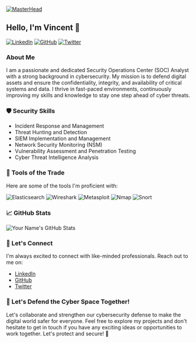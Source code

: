 [![MasterHead](https://camo.githubusercontent.com/ba9f3bd30647e352a3f5e1e45eb45c6ec7bad6155cd16aaedf4a426738da0ca5/68747470733a2f2f696e646f616e616c79746963612e636f6d2f7374617469632f696d616765732f62616e6e6572722e676966)](https://vincent-chege.io)

## Hello, I'm Vincent :wave:

[![LinkedIn](https://img.shields.io/badge/LinkedIn-Connect-blue?style=flat&logo=linkedin)](https://www.linkedin.com/in/vincent-chege)
[![GitHub](https://img.shields.io/badge/GitHub-Follow-black?style=flat&logo=github)](https://github.com/vinn-chege)
[![Twitter](https://img.shields.io/badge/Twitter-Follow-blue?style=flat&logo=twitter)](https://twitter.com/_vincentchege)

### About Me

I am a passionate and dedicated Security Operations Center (SOC) Analyst with a strong background in cybersecurity. My mission is to defend digital assets and ensure the confidentiality, integrity, and availability of critical systems and data. I thrive in fast-paced environments, continuously improving my skills and knowledge to stay one step ahead of cyber threats.



### 🛡️ Security Skills

- Incident Response and Management
- Threat Hunting and Detection
- SIEM Implementation and Management
- Network Security Monitoring (NSM)
- Vulnerability Assessment and Penetration Testing
- Cyber Threat Intelligence Analysis

### 🧰 Tools of the Trade

Here are some of the tools I'm proficient with:

![Elasticsearch](https://img.shields.io/badge/Elasticsearch-Proficient-informational?style=flat&logo=elasticsearch&logoColor=white&color=green)
![Wireshark](https://img.shields.io/badge/Wireshark-Advanced-informational?style=flat&logo=wireshark&logoColor=white&color=blue)
![Metasploit](https://img.shields.io/badge/Metasploit-Intermediate-informational?style=flat&logo=metasploit&logoColor=white&color=orange)
![Nmap](https://img.shields.io/badge/Nmap-Advanced-informational?style=flat&logo=nmap&logoColor=white&color=yellow)
![Snort](https://img.shields.io/badge/Snort-Intermediate-informational?style=flat&logo=snort&logoColor=white&color=blue)



### 📈 GitHub Stats

![Your Name's GitHub Stats](https://github-readme-stats.vercel.app/api?username=vinn-chege&show_icons=true&theme=radical)

### 🤝 Let's Connect

I'm always excited to connect with like-minded professionals. Reach out to me on:

- [LinkedIn](https://www.linkedin.com/in/your-linkedin-profile)
- [GitHub](https://github.com/vinn-chege)
- [Twitter](https://twitter.com/_vincentchege)

### 🚀 Let's Defend the Cyber Space Together!

Let's collaborate and strengthen our cybersecurity defense to make the digital world safer for everyone. Feel free to explore my projects and don't hesitate to get in touch if you have any exciting ideas or opportunities to work together. Let's protect and secure! :rocket:

